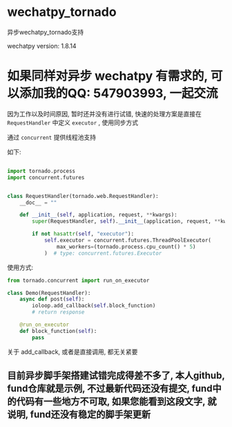 # wechatpy_tornado

异步wechatpy_tornado支持

wechatpy version: 1.8.14

# 如果同样对异步 wechatpy 有需求的, 可以添加我的QQ: 547903993, 一起交流

因为工作以及时间原因, 暂时还并没有进行试错, 快速的处理方案是直接在 `RequestHandler` 中定义 `executor` , 使用同步方式

通过 `concurrent` 提供线程池支持

如下: 

```python

import tornado.process
import concurrent.futures


class RequestHandler(tornado.web.RequestHandler):
    __doc__ = ""

    def __init__(self, application, request, **kwargs):
        super(RequestHandler, self).__init__(application, request, **kwargs)

        if not hasattr(self, "executor"):
            self.executor = concurrent.futures.ThreadPoolExecutor(
                max_workers=(tornado.process.cpu_count() * 5)
            )  # type: concurrent.futures.Executor

```

使用方式: 

```python
from tornado.concurrent import run_on_executor

class Demo(RequestHandler):
    async def post(self):
        ioloop.add_callback(self.block_function)
        # return response

    @run_on_executor
    def block_function(self):
        pass
```

关于 add_callback, 或者是直接调用, 都无关紧要

## 目前异步脚手架搭建试错完成得差不多了, 本人github, fund仓库就是示例, 不过最新代码还没有提交, fund中的代码有一些地方不可取, 如果您能看到这段文字, 就说明, fund还没有稳定的脚手架更新

